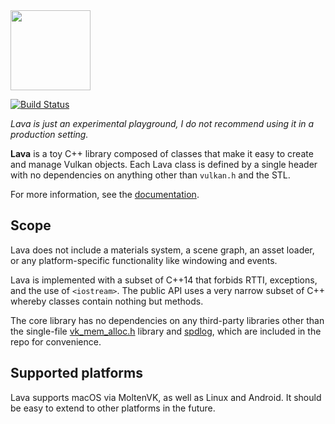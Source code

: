 <img src="https://github.com/prideout/lava/raw/master/extras/assets/klein31416.gif" height="128px">

[![Build Status](https://travis-ci.org/prideout/lava.svg?branch=master)](https://travis-ci.org/prideout/lava)

*Lava is just an experimental playground, I do not recommend using it in a production
setting.*

**Lava** is a toy C++ library composed of classes that make it easy to create and manage Vulkan
objects.  Each Lava class is defined by a single header with no dependencies on anything other than
`vulkan.h` and the STL.

For more information, see the [documentation](https://prideout.net/lava/).

## Scope

Lava does not include a materials system, a scene graph, an asset loader, or any
platform-specific functionality like windowing and events.

Lava is implemented with a subset of C++14 that forbids RTTI, exceptions, and the use of
`<iostream>`. The public API uses a very narrow subset of C++ whereby classes contain nothing but
methods.

The core library has no dependencies on any third-party libraries other than the single-file
[vk_mem_alloc.h](src/vk_mem_alloc.h) library and [spdlog](https://github.com/gabime/spdlog), which
are included in the repo for convenience.

## Supported platforms

Lava supports macOS via MoltenVK, as well as Linux and Android. It should be easy to extend to other
platforms in the future.
